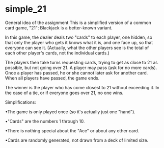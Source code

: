 # simple_21
General idea of the assignment
This is a simplified version of a common card game, "21"; Blackjack is a better-known variant.

In this game, the dealer deals two "cards" to each player, one hidden, so that only the player who gets it knows what it is, and one face up, so that everyone can see it. (Actually, what the other players see is the total of each other player's cards, not the individual cards.)

The players then take turns requesting cards, trying to get as close to 21 as possible, but not going over 21. A player may pass (ask for no more cards). Once a player has passed, he or she cannot later ask for another card. When all players have passed, the game ends.

The winner is the player who has come closest to 21 without exceeding it. In the case of a tie, or if everyone goes over 21, no one wins.

Simplifications:

•The game is only played once (so it's actually just one "hand").

•"Cards" are the numbers 1 through 10.

•There is nothing special about the "Ace" or about any other card.

•Cards are randomly generated, not drawn from a deck of limited size.
